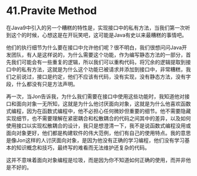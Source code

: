 # 41.Pravite Method



​		在Java9中引入的另一个糟糕的特性是，实现接口中的私有方法，当我们第一次听到这个的时候，心想这是在开玩笑吧，这可能是Java有史以来最糟糕的事情吧。

​		他们的执行细节为什么要在接口中允许他们呢？很不明白，我们很想问问Java开发团队，有人是这样说的，为什么需要这个功能，作为编写静态方法的一部分，首先我们可能会有一些重复的逻辑，所以我们可以重构代码，将冗余的逻辑提取到接口中的私有方法，这就是为什么这个功能已被请求并添加到接口中，非常糟糕，我们之前说过，接口是约定，他们不应该有代码，没有实现，没有静态方法，没有字段，什么都没有只是方法声明。



​		再一次，当Jon告诉我，为什么我们需要在接口中使用这些功能时，我知道他对接口和面向对象一无所知，这就是为什么他讨厌面向对象，这就是为什么他喜欢函数式编程，因为在函数式编程中，他不必担心任何微妙但重要的细节。他不需要隐藏实现细节，也不需要理解在紧密耦合和松散耦合的代码之间其中的差异，以及如何使用接口以实现松散耦合的设计，我只是想澄清一下，我不是说函数式编程没用或面向对象更好，他们都是构建软件的伟大范例，他们有自己的使用特点。我的意思是像Jon这样的人讨厌面向对象，是因为他没有正确的学习编程，他们没有学习基本的知识概念和技巧，最终写的难看而无法维护还复杂的代码。

​		这并不意味着面向对象编程是垃圾，而是因为你不知道如何正确的使用，而并非他是不好的。

















































































